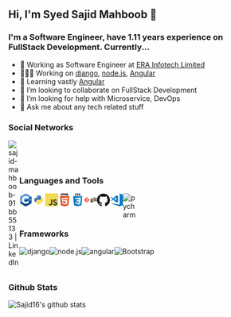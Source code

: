 ## Hi, I'm Syed Sajid Mahboob 👋

### I'm a Software Engineer, have 1.11 years experience on FullStack Development. Currently...
- 💼 Working as Software Engineer at [ERA Infotech Limited](http://www.erainfotechbd.com/)
- 👨🏻‍💻 Working on [django](https://www.django-rest-framework.org/), [node.js](https://nodejs.org/en/), [Angular](https://angular.io/)
- 🌱 Learning vastly [Angular](https://angular.io/)
- 👯 I’m looking to collaborate on FullStack Development
- 🤔 I’m looking for help with Microservice, DevOps
- 💬 Ask me about any tech related stuff


### Social Networks
[<img align="left" alt="sajid-mahboob-91bb55133 | LinkedIn" width="22px" src="https://cdn.jsdelivr.net/npm/simple-icons@v3/icons/linkedin.svg"/>][linkedin]


<p>&nbsp;</p>
<p>&nbsp;</p>


### Languages and Tools
<img align="left" alt="CPP" width="26px" src="https://raw.githubusercontent.com/github/explore/80688e429a7d4ef2fca1e82350fe8e3517d3494d/topics/cpp/cpp.png" />
<img align="left" alt="Python" width="26px" src="https://raw.githubusercontent.com/github/explore/80688e429a7d4ef2fca1e82350fe8e3517d3494d/topics/python/python.png" />
<img align="left" alt="JavaScript" width="26px" src="https://raw.githubusercontent.com/github/explore/80688e429a7d4ef2fca1e82350fe8e3517d3494d/topics/javascript/javascript.png" />
<img align="left" alt="HTML5" width="26px" src="https://raw.githubusercontent.com/github/explore/80688e429a7d4ef2fca1e82350fe8e3517d3494d/topics/html/html.png" />
<img align="left" alt="CSS3" width="26px" src="https://raw.githubusercontent.com/github/explore/80688e429a7d4ef2fca1e82350fe8e3517d3494d/topics/css/css.png" />
<img align="left" alt="Git" width="26px" src="https://raw.githubusercontent.com/github/explore/80688e429a7d4ef2fca1e82350fe8e3517d3494d/topics/git/git.png" />
<img align="left" alt="GitHub" width="26px" src="https://raw.githubusercontent.com/github/explore/78df643247d429f6cc873026c0622819ad797942/topics/github/github.png" />
<img align="left" alt="Visual Studio Code" width="26px" src="https://raw.githubusercontent.com/github/explore/80688e429a7d4ef2fca1e82350fe8e3517d3494d/topics/visual-studio-code/visual-studio-code.png" />
<img align="left" alt="pycharm" width="26px" src="https://upload.wikimedia.org/wikipedia/commons/a/a1/PyCharm_Logo.svg" />


<p>&nbsp;</p>
<p>&nbsp;</p>


### Frameworks
<img align="left" alt="django" height="50" src="https://upload.wikimedia.org/wikipedia/commons/7/75/Django_logo.svg" />
<img align="left" alt="node.js" height="50" src="https://upload.wikimedia.org/wikipedia/commons/d/d9/Node.js_logo.svg" />
<img align="left" alt="angular" height="50" src="https://upload.wikimedia.org/wikipedia/commons/thumb/c/cf/Angular_full_color_logo.svg/800px-Angular_full_color_logo.svg.png" />
<img align="left" alt="Bootstrap" height="50" src="https://upload.wikimedia.org/wikipedia/commons/thumb/b/b2/Bootstrap_logo.svg/800px-Bootstrap_logo.svg.png" />


<p>&nbsp;</p>
<p>&nbsp;</p>


### Github Stats
![Sajid16's github stats](https://github-readme-stats.vercel.app/api?username=Sajid16&show_icons=true&line_height=30)


[linkedin]: https://www.linkedin.com/in/sajid-mahboob-91bb55133/

